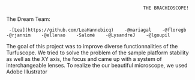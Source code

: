                                                        THE BRACHIOSCOPE!

The Dream Team:

     -[Lea](https://github.com/LeaHannebicq)    -@mariagal    -@floregb    -@rjannim    -@ellenao    -Salomé    -@LysandreJ    -@lgoupil

The goal of this project was to improve diverse functionnalities of the Turfuscope. We tried to solve the problem of the sample platform stability as well as the XY axis, the focus and came up with a system of interchangeable lenses. 
To realize the our beautiful microscope, we used Adobe Illustrator
